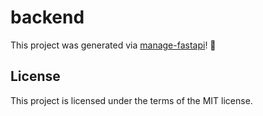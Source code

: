 # backend

This project was generated via [manage-fastapi](https://ycd.github.io/manage-fastapi/)! :tada:

## License

This project is licensed under the terms of the MIT license.
